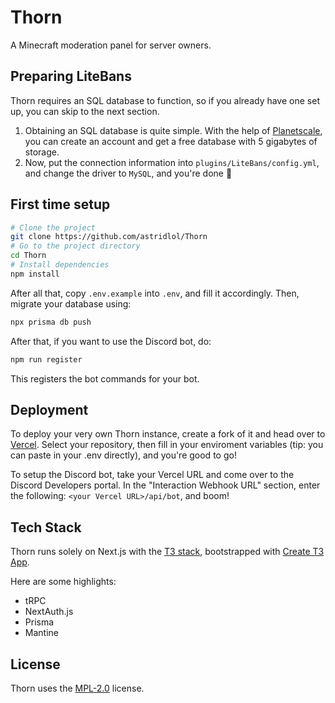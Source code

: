 # Thorn

A Minecraft moderation panel for server owners.

## Preparing LiteBans

Thorn requires an SQL database to function, so if you already have one set up, you can skip to the next section.

1. Obtaining an SQL database is quite simple. With the help of [Planetscale](https://planetscale.com/), you can create an account and get a free database with 5 gigabytes of storage.
2. Now, put the connection information into `plugins/LiteBans/config.yml`, and change the driver to `MySQL`, and you're done 🎉

## First time setup

```bash
# Clone the project
git clone https://github.com/astridlol/Thorn
# Go to the project directory
cd Thorn
# Install dependencies
npm install
```

After all that, copy `.env.example` into `.env`, and fill it accordingly.
Then, migrate your database using:

```bash
npx prisma db push
```

After that, if you want to use the Discord bot, do:

```bash
npm run register
```

This registers the bot commands for your bot.

## Deployment

To deploy your very own Thorn instance, create a fork of it and head over to [Vercel](https://vercel.com/new/). Select your repository, then fill in your enviroment variables (tip: you can paste in your .env directly), and you're good to go!

To setup the Discord bot, take your Vercel URL and come over to the Discord Developers portal. In the "Interaction Webhook URL" section, enter the following: `<your Vercel URL>/api/bot`, and boom!

## Tech Stack

Thorn runs solely on Next.js with the [T3 stack](https://init.tips/), bootstrapped with [Create T3 App](https://create.t3.app/).

Here are some highlights:

- tRPC
- NextAuth.js
- Prisma
- Mantine

## License

Thorn uses the [MPL-2.0](https://choosealicense.com/licenses/mpl-2.0/) license.
